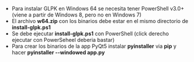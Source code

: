 -   Para instalar GLPK en Windows 64 se necesita tener PowerShell v3.0+ (viene a partir de Windows 8, pero no en Windows 7)
-   El archivo **w64.zip** con los binarios debe estar en el mismo directorio de **install-glpk.ps1**
-   Se debe ejecutar **install-glpk.ps1** con PowerShell (click derecho ejecutar con PowerSeheel deberia bastar)
-   Para crear los binarios de la app PyQt5 instalar **pyinstaller** via **pip** y hacer **pyinstaller --windowed app.py**